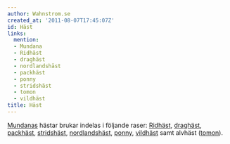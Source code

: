 ```yaml
---
author: Wahnstrom.se
created_at: '2011-08-07T17:45:07Z'
id: Häst
links:
  mention:
  - Mundana
  - Ridhäst
  - draghäst
  - nordlandshäst
  - packhäst
  - ponny
  - stridshäst
  - tomon
  - vildhäst
title: Häst
---
```


[Mundanas] hästar brukar indelas i följande raser: [Ridhäst], [draghäst], [packhäst], [stridshäst],
[nordlandshäst], [ponny], [vildhäst] samt alvhäst ([tomon]).

  [Mundanas]: Mundana
  [Ridhäst]: Ridhäst
  [draghäst]: draghäst
  [packhäst]: packhäst
  [stridshäst]: stridshäst
  [nordlandshäst]: nordlandshäst
  [ponny]: ponny
  [vildhäst]: vildhäst
  [tomon]: tomon